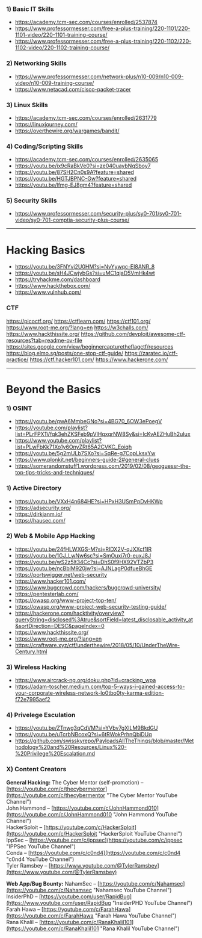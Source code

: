 ### 1) Basic IT Skills
- https://academy.tcm-sec.com/courses/enrolled/2537874
- https://www.professormesser.com/free-a-plus-training/220-1101/220-1101-video/220-1101-training-course/
- https://www.professormesser.com/free-a-plus-training/220-1102/220-1102-video/220-1102-training-course/

### 2) Networking Skills
- https://www.professormesser.com/network-plus/n10-009/n10-009-video/n10-009-training-course/
- https://www.netacad.com/cisco-packet-tracer

### 3) Linux Skills
- https://academy.tcm-sec.com/courses/enrolled/2631779
- https://linuxjourney.com/
- https://overthewire.org/wargames/bandit/

### 4) Coding/Scripting Skills
- https://academy.tcm-sec.com/courses/enrolled/2635065
- https://youtu.be/ix9cRaBkVe0?si=ze040uaybNqSboy7
- https://youtu.be/87SH2Cn0s9A?feature=shared
- https://youtu.be/HGTJBPNC-Gw?feature=shared
- https://youtu.be/lfmg-EJ8gm4?feature=shared

### 5) Security Skills
- https://www.professormesser.com/security-plus/sy0-701/sy0-701-video/sy0-701-comptia-security-plus-course/

---
# Hacking Basics

- https://youtu.be/3FNYvj2U0HM?si=NvYywqc-EI8ANR_8
- https://youtu.be/sH4JCwjybGs?si=uMC1qjaD5VmHk4wt
- https://tryhackme.com/dashboard
- https://www.hackthebox.com/
- https://www.vulnhub.com/

### CTF
https://picoctf.org/
https://ctflearn.com/
https://ctf101.org/
https://www.root-me.org/?lang=en
https://w3challs.com/
https://www.hackthissite.org/
https://github.com/devploit/awesome-ctf-resources?tab=readme-ov-file
https://sites.google.com/view/beginnercapturetheflagctf/resources
https://blog.elmo.sg/posts/one-stop-ctf-guide/
https://zaratec.io/ctf-practice/
https://ctf.hacker101.com/
https://www.hackerone.com/

---

# Beyond the Basics

### 1) OSINT
- https://youtu.be/qwA6MmbeGNo?si=4BG70_6OW3ePoegV
- https://youtube.com/playlist?list=PLrFPX1Vfqk3ehZKSFeb9pVIHqxqrNW8Sy&si=lcKvAEZHuBh2uIux
- https://www.youtube.com/playlist?list=PLwFbKk71Xo1y6OnyZRt65A2CVKC_Eoiqh
- https://youtu.be/5g2mULb7SXo?si=SqRe-g7CopLksxYw
- https://www.plonkit.net/beginners-guide-2#general-clues
- https://somerandomstuff1.wordpress.com/2019/02/08/geoguessr-the-top-tips-tricks-and-techniques/

### 1) Active Directory
- https://youtu.be/VXxH4n684HE?si=HPxH3USmPpDvHKWp
- https://adsecurity.org/
- https://dirkjanm.io/
- https://hausec.com/

### 2) Web & Mobile App Hacking
- https://youtu.be/24fHLWXGS-M?si=RIDX2V-qJXXcf1IR
- https://youtu.be/1GJ_LwNw6sc?si=SmOuxi7r0-euxJ8J
- https://youtu.be/wS2z5lt34Cc?si=DhS0f9HX92VTZbP3
- https://youtu.be/ncBblM920jw?si=AJNLagP0dfueBhGE
- https://portswigger.net/web-security
- https://www.hacker101.com/
- https://www.bugcrowd.com/hackers/bugcrowd-university/
- https://pentesterlab.com/
- https://owasp.org/www-project-top-ten/
- https://owasp.org/www-project-web-security-testing-guide/
- https://hackerone.com/hacktivity/overview?queryString=disclosed%3Atrue&sortField=latest_disclosable_activity_at&sortDirection=DESC&pageIndex=0
- https://www.hackthissite.org/
- https://www.root-me.org/?lang=en
- https://craftware.xyz/ctf/underthewire/2018/05/10/UnderTheWire-Century.html

### 3) Wireless Hacking
- https://www.aircrack-ng.org/doku.php?id=cracking_wpa
- https://adam-toscher.medium.com/top-5-ways-i-gained-access-to-your-corporate-wireless-network-lo0tbo0ty-karma-edition-f72e7995aef2

### 4) Privelege Esculation
- https://youtu.be/ZTnwg3qCdVM?si=YVbv7gXILM9BkdGU
- https://youtu.be/uTcrbNBcoxQ?si=6tRWokPrhnQbiDUq
- https://github.com/swisskyrepo/PayloadsAllTheThings/blob/master/Methodology%20and%20Resources/Linux%20-%20Privilege%20Escalation.md

### X) Content Creators

**General Hacking:**
The Cyber Mentor (self-promotion) – [https://youtube.com/c/thecybermentor](https://youtube.com/c/thecybermentor "The Cyber Mentor YouTube Channel")  
John Hammond – [https://youtube.com/c/JohnHammond010](https://youtube.com/c/JohnHammond010 "John Hammond YouTube Channel")  
HackerSploit – [https://youtube.com/c/HackerSploit](https://youtube.com/c/HackerSploit "HackerSploit YouTube Channel")  
IppSec – [https://youtube.com/c/ippsec](https://youtube.com/c/ippsec "IPPSec YouTube Channel")  
Conda – [https://youtube.com/c/c0nd4](https://youtube.com/c/c0nd4 "c0nd4 YouTube Channel")  
Tyler Ramsbey – [https://www.youtube.com/@TylerRamsbey](https://www.youtube.com/@TylerRamsbey)

**Web App/Bug Bounty:**
NahamSec – [https://youtube.com/c/Nahamsec](https://youtube.com/c/Nahamsec "Nahamsec YouTube Channel")  
InsiderPhD – [https://youtube.com/user/RapidBug](https://www.youtube.com/user/RapidBug "InsiderPHD YouTube Channel")  
Farah Hawa – [https://youtube.com/c/FarahHawa](https://youtube.com/c/FarahHawa "Farah Hawa YouTube Channel")  
Rana Khalil – [https://youtube.com/c/RanaKhalil101](https://youtube.com/c/RanaKhalil101 "Rana Khalil YouTube Channel")
